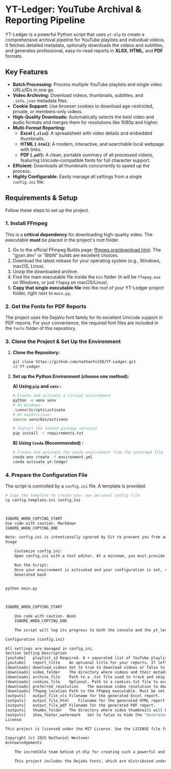       
# YT-Ledger: YouTube Archival & Reporting Pipeline

YT-Ledger is a powerful Python script that uses `yt-dlp` to create a comprehensive archival pipeline for YouTube playlists and individual videos. It fetches detailed metadata, optionally downloads the videos and subtitles, and generates professional, easy-to-read reports in **XLSX**, **HTML**, and **PDF** formats.

## Key Features

-   **Batch Processing:** Process multiple YouTube playlists and single video URLs/IDs in one go.
-   **Video Archiving:** Download videos, thumbnails, subtitles, and `.info.json` metadata files.
-   **Cookie Support:** Use browser cookies to download age-restricted, private, or members-only videos.
-   **High-Quality Downloads:** Automatically selects the best video and audio formats and merges them for resolutions like 1080p and higher.
-   **Multi-Format Reporting:**
    -   **Excel (`.xlsx`):** A spreadsheet with video details and embedded thumbnails.
    -   **HTML (`.html`):** A modern, interactive, and searchable local webpage with links.
    -   **PDF (`.pdf`):** A clean, portable summary of all processed videos, featuring Unicode-compatible fonts for full character support.
-   **Efficient:** Downloads all thumbnails concurrently to speed up the process.
-   **Highly Configurable:** Easily manage all settings from a single `config.ini` file.

## Requirements & Setup

Follow these steps to set up the project.

### 1. Install FFmpeg

This is a **critical dependency** for downloading high-quality video. The executable **must** be placed in the project's root folder.

1.  Go to the official FFmpeg Builds page: [ffmpeg.org/download.html](https://ffmpeg.org/download.html). The "gyan.dev" or "BtbN" builds are excellent choices.
2.  Download the latest release for your operating system (e.g., Windows, macOS, Linux).
3.  Unzip the downloaded archive.
4.  Find the main executable file inside the `bin` folder (it will be `ffmpeg.exe` on Windows, or just `ffmpeg` on macOS/Linux).
5.  **Copy that single executable file** into the root of your YT-Ledger project folder, right next to `main.py`.

### 2. Get the Fonts for PDF Reports

The project uses the DejaVu font family for its excellent Unicode support in PDF reports. For your convenience, the required font files are included in the `fonts` folder of this repository.

### 3. Clone the Project & Set Up the Environment

1.  **Clone the Repository:**
    ```bash
    git clone https://github.com/nathanfx330/YT-Ledger.git
    cd YT-Ledger
    ```

2.  **Set up the Python Environment (choose one method):**

    **A) Using `pip` and `venv` :**
    ```bash
    # Create and activate a virtual environment
    python -m venv venv
    # On Windows:
    .\venv\Scripts\activate
    # On macOS/Linux:
    source venv/bin/activate

    # Install the locked package versions
    pip install -r requirements.txt
    ```

    **B) Using `Conda` (Recommended) :**
    ```bash
    # Create and activate the conda environment from the provided file
    conda env create -f environment.yml
    conda activate yt-ledger
    ```

### 4. Prepare the Configuration File

The script is controlled by a `config.ini` file. A template is provided.

```bash
# Copy the template to create your own personal config file
cp config.template.ini config.ini

    

IGNORE_WHEN_COPYING_START
Use code with caution. Markdown
IGNORE_WHEN_COPYING_END

Note: config.ini is intentionally ignored by Git to prevent you from accidentally sharing your personal playlist IDs or settings.
Usage

    Customize config.ini:
    Open config.ini with a text editor. At a minimum, you must provide a playlist_id and ensure the ffmpeg_location points to the executable you placed in the root folder. If you need to download private or age-restricted content, provide a path to your cookies.txt file in the cookies_file setting.

    Run the Script:
    Once your environment is activated and your configuration is set, run the main script from your terminal:
    Generated bash

      
python main.py

    

IGNORE_WHEN_COPYING_START

    Use code with caution. Bash
    IGNORE_WHEN_COPYING_END

    The script will log its progress to both the console and the yt_ledger.log file.

Configuration (config.ini)

All settings are managed in config.ini.
Section	Setting	Description
[youtube]	playlist_id	Required. A + separated list of YouTube playlist IDs, video IDs, or full URLs.
[youtube]	report_title	An optional title for your reports. If left blank, a default title with the current date is used.
[downloads]	download_videos	Set to true to download videos or false to only fetch metadata for reports.
[downloads]	video_folder	The directory where videos and their metadata will be saved.
[downloads]	archive_file	Path to a .txt file used to track and skip already downloaded videos. Leave blank to disable this feature.
[downloads]	cookies_file	Optional. Path to a cookies.txt file to access private or age-restricted content. Leave blank to disable.
[downloads]	preferred_resolution	The maximum video resolution to download (e.g., 1080, 720).
[downloads]	ffmpeg_location	Path to the FFmpeg executable. Must be set correctly for your OS (e.g., ./ffmpeg.exe for Windows, ./ffmpeg for macOS/Linux).
[outputs]	output_file_xls	Filename for the generated Excel report.
[outputs]	output_file_html	Filename for the generated HTML report.
[outputs]	output_file_pdf	Filename for the generated PDF report.
[outputs]	thumbs_folder	The directory where video thumbnails will be saved.
[outputs]	show_footer_watermark	Set to false to hide the "Generated by..." text in the PDF footer for a cleaner look.
License

This project is licensed under the MIT License. See the LICENSE file for the full text.

Copyright (c) 2025 Nathaniel Westveer
Acknowledgements

    The incredible team behind yt-dlp for creating such a powerful and versatile tool.

    This project includes the DejaVu Fonts, which are distributed under their own permissive license. The full license text is available in the fonts/dejavu-fonts LICENSE.txt file.
